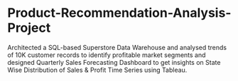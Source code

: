 # Product-Recommendation-Analysis-Project
Architected a SQL-based Superstore Data Warehouse and analysed trends of 10K customer records to identify profitable market segments and designed Quarterly Sales Forecasting Dashboard to get insights on State Wise Distribution of Sales &amp; Profit Time Series using Tableau.
